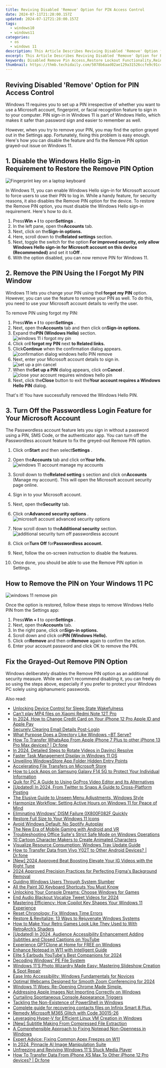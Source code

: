 ```yaml
---
title: Reviving Disabled 'Remove' Option for PIN Access Control
date: 2024-07-11T21:28:00.157Z
updated: 2024-07-12T21:28:00.157Z
tags:
  - windows10
  - windows11
categories:
  - os
  - windows 11
description: This Article Describes Reviving Disabled 'Remove' Option for PIN Access Control
excerpt: This Article Describes Reviving Disabled 'Remove' Option for PIN Access Control
keywords: Disabled Remove Pin Access,Restore Lockout Functionality,Reintroduce Bypass Feature,Enable Inactive Unlock,Reactivate Pin Security,PIN Access Removal Revival,Reset Disabled Lock Option
thumbnail: https://thmb.techidaily.com/5078b6aad02ae129a31526ccfe9c91c4fe1b8842e3ca1f0dfa365e65b92b5c5b.PNG
---
```


## Reviving Disabled 'Remove' Option for PIN Access Control

 Windows 11 requires you to set up a PIN irrespective of whether you want to use a Microsoft account, fingerprint, or facial recognition feature to sign in to your computer. PIN sign-in in Windows 11 is part of Windows Hello, which makes it safer than password sign and easier to remember as well.

 However, when you try to remove your PIN, you may find the option grayed out in the Settings app. Fortunately, fixing this problem is easy enough. Here's how you can disable the feature and fix the Remove PIN option grayed-out issue on Windows 11.

## 1\. Disable the Windows Hello Sign-in Requirement to Restore the Remove PIN Option

![Fingerprint key on a laptop keyboard](https://static1.makeuseofimages.com/wordpress/wp-content/uploads/2022/08/Ways-to-Fix-Windows-Hello-Fingerprint-Not-Working-In-Windows.jpg)

 In Windows 11, you can enable Windows Hello sign-in for Microsoft account to force users to use their PIN to log in. While a handy feature, for security reasons, it also disables the Remove PIN option for the device. To restore the Remove PIN option, you must disable the Windows Hello sign-in requirement. Here's how to do it.

1. Press**Win + I** to open**Settings** .
2. In the left pane, open the**Accounts** tab.
3. Next, click on the**Sign-in options.**
4. Here, scroll down to the**Related settings** section.
5. Next, toggle the switch for the option **For improved security, only allow Windows Hello sign-in for Microsoft account on this device (Recommended)** and set it to**Off** .
6. With the option disabled, you can now remove PIN for Windows 11.

## 2\. Remove the PIN Using the I Forgot My PIN Window

 Windows 11 lets you change your PIN using the**I forgot my PIN** option. However, you can use the feature to remove your PIN as well. To do this, you need to use your Microsoft account details to verify the user.

To remove PIN using forgot my PIN:

1. Press**Win + I** to open**Settings** .
2. Next, open the**Accounts** tab and then click on**Sign-in options.**
3. Expand the**PIN (Windows Hello)** section.  
![windows 11 i forgot my pin](https://static1.makeuseofimages.com/wordpress/wp-content/uploads/2023/01/windows-11-i-forgot-my-pin.jpg)
4. Click on**I forgot my PIN** next **to Related links.**
5. Click**Continue** when the confirmation dialog appears.  
![confirmation dialog windows hello PIN remove](https://static1.makeuseofimages.com/wordpress/wp-content/uploads/2023/01/confirmation-dialog-windows-hellow-pin-remove.jpg)
6. Next, enter your Microsoft account details to sign in.  
![set up a pin cancel](https://static1.makeuseofimages.com/wordpress/wp-content/uploads/2023/01/set-up-a-pin-cancel.jpg)
7. When the**Set up a PIN** dialog appears, click on**Cancel** .  
![close your account requires windows hello pin](https://static1.makeuseofimages.com/wordpress/wp-content/uploads/2023/01/close-your-account-requires-windows-hello-pin.jpg)
8. Next, click the**Close** button to exit the**Your account requires a Windows Hello PIN** dialog.

That's it! You have successfully removed the Windows Hello PIN.

## 3\. Turn Off the Passwordless Login Feature for Your Microsoft Account

 The Passwordless account feature lets you sign in without a password using a PIN, SMS Code, or the authenticator app. You can turn off the Passwordless account feature to fix the greyed-out Remove PIN option.

1. Click on**Start** and then select**Settings** .
2. Open the**Accounts** tab and click on**Your Info.**  
![windows 11 account manage my accounts](https://static1.makeuseofimages.com/wordpress/wp-content/uploads/2023/01/windows-11-account-manage-my-accounts.jpg)
3. Scroll down to the**Related setting** s section and click on**Accounts** (Manage my account). This will open the Microsoft account security page online.
4. Sign in to your Microsoft account.
5. Next, open the**Security** tab.

1. Click on**Advanced security options** .  
![microsoft account advanced security options](https://static1.makeuseofimages.com/wordpress/wp-content/uploads/2023/01/microsoft-account-advanced-security-options.jpg)
2. Now scroll down to the**Additional security** section.  
![additional security turn off passwordless account](https://static1.makeuseofimages.com/wordpress/wp-content/uploads/2023/01/additional-security-turn-off-passwordless-account.jpg)
3. Click on**Turn Off** for**Passwordless account.**
4. Next, follow the on-screen instruction to disable the features.
5. Once done, you should be able to use the Remove PIN option in Settings.

## How to Remove the PIN on Your Windows 11 PC

![windows 11 remove pin](https://static1.makeuseofimages.com/wordpress/wp-content/uploads/2023/01/windows-11-remove-pin.jpg)

 Once the option is restored, follow these steps to remove Windows Hello PIN from the Settings app:

1. Press**Win + I** to open**Settings** .
2. Next, open the**Accounts** tab.
3. In the right pane, click on**Sign-in options.**
4. Scroll down and click on**PIN (Windows Hello).**
5. Click on**Remove** and then on**Remove** again to confirm the action.
6. Enter your account password and click OK to remove the PIN.

## Fix the Grayed-Out Remove PIN Option

 Windows deliberately disables the Remove PIN option as an additional security measure. While we don't recommend disabling it, you can freely do so using the steps above, especially if you prefer to protect your Windows PC solely using alphanumeric passwords.


<ins class="adsbygoogle"
     style="display:block"
     data-ad-format="autorelaxed"
     data-ad-client="ca-pub-7571918770474297"
     data-ad-slot="1223367746"></ins>



<ins class="adsbygoogle"
     style="display:block"
     data-ad-client="ca-pub-7571918770474297"
     data-ad-slot="8358498916"
     data-ad-format="auto"
     data-full-width-responsive="true"></ins>



<span class="atpl-alsoreadstyle">Also read:</span>
<div><ul>
<li><a href="https://windows11.techidaily.com/unlocking-device-control-for-sleep-state-wakefulness/"><u>Unlocking Device Control for Sleep State Wakefulness</u></a></li>
<li><a href="https://phone-solutions.techidaily.com/can-t-play-mp4-files-on-xiaomi-redmi-note-12t-pro-by-aiseesoft-video-converter-play-mp4-on-android/"><u>Can't play MP4 files on Xiaomi Redmi Note 12T Pro</u></a></li>
<li><a href="https://apple-account.techidaily.com/in-2024-how-to-change-credit-card-on-your-iphone-12-pro-apple-id-and-apple-pay-by-drfone-ios/"><u>In 2024, How to Change Credit Card on Your iPhone 12 Pro Apple ID and Apple Pay</u></a></li>
<li><a href="https://windows11.techidaily.com/securely-clearing-email-details-post-login/"><u>Securely Clearing Email Details Post-Login</u></a></li>
<li><a href="https://windows11.techidaily.com/what-purpose-does-a-directory-like-windows-bt-serve/"><u>What Purpose Does a Directory Like Windows ~BT Serve?</u></a></li>
<li><a href="https://techidaily.com/how-to-transfer-whatsapp-from-apple-iphone-7-plus-to-other-iphone-13-pro-max-devices-drfone-by-drfone-transfer-whatsapp-from-ios-transfer-whatsapp-from-ios/"><u>How To Transfer WhatsApp From Apple iPhone 7 Plus to other iPhone 13 Pro Max devices? | Dr.fone</u></a></li>
<li><a href="https://ai-video-editing.techidaily.com/in-2024-detailed-steps-to-rotate-videos-in-davinci-resolve/"><u>In 2024, Detailed Steps to Rotate Videos in Davinci Resolve</u></a></li>
<li><a href="https://windows11.techidaily.com/faster-task-management-display-in-windows-11-os/"><u>Faster Task Management Display in Windows 11 OS</u></a></li>
<li><a href="https://windows11.techidaily.com/unveiling-windowsstore-app-folder-hidden-entry-points/"><u>Unveiling WindowsStore App Folder Hidden Entry Points</u></a></li>
<li><a href="https://windows11.techidaily.com/accelerating-file-transfers-on-microsoft-store/"><u>Accelerating File Transfers on Microsoft Store</u></a></li>
<li><a href="https://android-unlock.techidaily.com/how-to-lock-apps-on-samsung-galaxy-f14-5g-to-protect-your-individual-information-by-drfone-android/"><u>How to Lock Apps on Samsung Galaxy F14 5G to Protect Your Individual Information</u></a></li>
<li><a href="https://ai-vdieo-software.techidaily.com/quik-for-pc-a-guide-to-using-gopros-video-editor-and-its-alternatives/"><u>Quik for PC A Guide to Using GoPros Video Editor and Its Alternatives</u></a></li>
<li><a href="https://twitter-videos.techidaily.com/updated-in-2024-from-twitter-to-snaps-a-guide-to-cross-platform-posting/"><u>[Updated] In 2024, From Twitter to Snaps  A Guide to Cross-Platform Posting</u></a></li>
<li><a href="https://windows11.techidaily.com/the-elusive-guide-to-unseen-menu-adjustments-windows-style/"><u>The Elusive Guide to Unseen Menu Adjustments, Windows Style</u></a></li>
<li><a href="https://windows11.techidaily.com/harmonize-workflow-setting-active-hours-on-windows-11-for-peace-of-mind/"><u>Harmonize Workflow: Setting Active Hours on Windows 11 for Peace of Mind</u></a></li>
<li><a href="https://windows11.techidaily.com/eliminating-windows-dism-failure-0x800f082f-quickly/"><u>Eliminating Windows' DISM Failure 0X800F082F Quickly</u></a></li>
<li><a href="https://windows11.techidaily.com/restore-full-size-to-your-windows-11-icons/"><u>Restore Full Size to Your Windows 11 Icons</u></a></li>
<li><a href="https://windows11.techidaily.com/avoid-windows-default-no-spotify-autoplay/"><u>Avoid Windows Default: No Spotify Autoplay</u></a></li>
<li><a href="https://extra-lessons.techidaily.com/the-new-era-of-mobile-gaming-with-android-and-vr/"><u>The New Era of Mobile Gaming with Android and VR</u></a></li>
<li><a href="https://windows11.techidaily.com/troubleshooting-office-suites-strict-safe-mode-on-windows-operations/"><u>Troubleshooting Office Suite's Strict Safe Mode on Windows Operations</u></a></li>
<li><a href="https://animation-videos.techidaily.com/10-cartoon-character-makers-to-create-animated-characters/"><u>10 Cartoon Character Makers to Create Animated Characters</u></a></li>
<li><a href="https://windows11.techidaily.com/visualize-resource-consumption-windows-tray-update-guide/"><u>Visualize Resource Consumption: Windows Tray Update Guide</u></a></li>
<li><a href="https://android-transfer.techidaily.com/how-to-transfer-data-from-vivo-y02t-to-other-android-devices-drfone-by-drfone-transfer-from-android-transfer-from-android/"><u>How to Transfer Data from Vivo Y02T to Other Android Devices? | Dr.fone</u></a></li>
<li><a href="https://instagram-video-files.techidaily.com/new-2024-approved-beat-boosting-elevate-your-ig-videos-with-the-right-tune/"><u>[New] 2024 Approved  Beat Boosting  Elevate Your IG Videos with the Right Tune</u></a></li>
<li><a href="https://extra-guidance.techidaily.com/2024-approved-precision-practices-for-perfecting-figmas-background-removal/"><u>2024 Approved  Precision Practices for Perfecting Figma's Background Removal</u></a></li>
<li><a href="https://windows11.techidaily.com/guiding-windows-users-through-system-slumber/"><u>Guiding Windows Users Through System Slumber</u></a></li>
<li><a href="https://windows11.techidaily.com/all-the-paint-3d-keyboard-shortcuts-you-must-know/"><u>All the Paint 3D Keyboard Shortcuts You Must Know</u></a></li>
<li><a href="https://windows11.techidaily.com/unlocking-your-console-dreams-choose-windows-for-games/"><u>Unlocking Your Console Dreams: Choose Windows for Games</u></a></li>
<li><a href="https://twitter-videos.techidaily.com/end-audio-blackout-vocalize-tweet-videos-for-2024/"><u>End Audio Blackout  Vocalize Tweet Videos for 2024</u></a></li>
<li><a href="https://windows11.techidaily.com/mastering-efficiency-how-copilot-key-shapes-your-windows-11-experience/"><u>Mastering Efficiency: How Copilot Key Shapes Your Windows 11 Experience</u></a></li>
<li><a href="https://windows11.techidaily.com/reset-chronology-fix-windows-time-errors/"><u>Reset Chronology: Fix Windows Time Errors</u></a></li>
<li><a href="https://windows11.techidaily.com/restore-and-revitalize-13-ways-to-rejuvenate-windows-systems/"><u>Restore & Revitalize: 13 Ways to Rejuvenate Windows Systems</u></a></li>
<li><a href="https://windows11.techidaily.com/how-to-make-your-retro-games-look-like-they-used-to-with-retroarchs-shaders/"><u>How to Make Your Retro Games Look Like They Used to With RetroArch’s Shaders</u></a></li>
<li><a href="https://facebook-video-share.techidaily.com/updated-in-2024-audience-accessibility-enhancement-adding-subtitles-and-closed-captions-on-youtube/"><u>[Updated] In 2024, Audience Accessibility Enhancement  Adding Subtitles and Closed Captions on YouTube</u></a></li>
<li><a href="https://windows11.techidaily.com/1719261046850-experience-gptclone-at-home-for-free-on-windows/"><u>Experience GPTClone at Home for FREE on Windows</u></a></li>
<li><a href="https://windows11.techidaily.com/enhance-notepad-in-w11-with-intelligent-guide/"><u>Enhance Notepad in W11 with Intelligent Guide</u></a></li>
<li><a href="https://youtube-video-recordings.techidaily.com/elite-5-earbuds-youtubes-best-companions-for-2024/"><u>Elite 5 Earbuds  YouTube's Best Companions for 2024</u></a></li>
<li><a href="https://windows11.techidaily.com/decoding-windows-pe-file-system/"><u>Decoding Windows' PE File System</u></a></li>
<li><a href="https://windows11.techidaily.com/windows-11s-photo-wizardry-made-easy-mastering-slideshow-creation-and-spot-repair/"><u>Windows 11'S Photo Wizardry Made Easy: Mastering Slideshow Creation & Spot Repair</u></a></li>
<li><a href="https://windows11.techidaily.com/ease-into-accessibility-windows-fundamentals-for-novices/"><u>Ease Into Accessibility: Windows Fundamentals for Novices</u></a></li>
<li><a href="https://extra-approaches.techidaily.com/optimal-webcams-designed-for-smooth-zoom-conferencing-for-2024/"><u>Optimal Webcams Designed for Smooth Zoom Conferencing for 2024</u></a></li>
<li><a href="https://windows11.techidaily.com/1719293285605-windows-11-woes-re-opening-chrome-made-simple/"><u>Windows 11 Woes: Re-Opening Chrome Made Simple.</u></a></li>
<li><a href="https://windows11.techidaily.com/addressing-apple-images-not-importing-correctly-on-windows/"><u>Addressing Apple Images Not Importing Correctly on Windows</u></a></li>
<li><a href="https://windows11.techidaily.com/curtailing-spontaneous-console-appearance-triggers/"><u>Curtailing Spontaneous Console Appearance Triggers</u></a></li>
<li><a href="https://windows11.techidaily.com/tackling-the-non-existence-of-powershell-in-windows/"><u>Tackling the Non-Existence of PowerShell in Windows</u></a></li>
<li><a href="https://phone-solutions.techidaily.com/complete-guide-for-recovering-contacts-files-on-infinix-smart-8-plus-by-fonelab-android-recover-contacts/"><u>Complete guide for recovering contacts files on Infinix Smart 8 Plus.</u></a></li>
<li><a href="https://windows11.techidaily.com/remedy-microsoft-m365-glitch-with-code-30015-26/"><u>Remedy Microsoft M365 Glitch with Code 30015-26</u></a></li>
<li><a href="https://windows11.techidaily.com/leveraging-hyper-v-for-efficient-linux-vm-creation-in-windows/"><u>Leveraging Hyper-V for Efficient Linux VM Creation in Windows</u></a></li>
<li><a href="https://some-skills.techidaily.com/new-subtitle-making-from-compressed-file-extraction/"><u>[New] Subtitle Making From Compressed File Extraction</u></a></li>
<li><a href="https://windows11.techidaily.com/a-comprehensible-approach-to-fixing-notepad-non-openness-in-windows/"><u>A Comprehensible Approach to Fixing Notepad Non-Openness in Windows</u></a></li>
<li><a href="https://windows11.techidaily.com/expert-advice-fixing-common-apex-freezes-on-w11/"><u>Expert Advice: Fixing Common Apex Freezes on W11</u></a></li>
<li><a href="https://extra-approaches.techidaily.com/in-2024-pinnacle-ai-image-manipulation-suite/"><u>In 2024, Pinnacle AI Image Manipulation Suite</u></a></li>
<li><a href="https://windows11.techidaily.com/unfreezing-and-reviving-windows-11s-stuck-media-player/"><u>Unfreezing and Reviving Windows 11'S Stuck Media Player</u></a></li>
<li><a href="https://review-topics.techidaily.com/how-to-transfer-data-from-iphone-xs-max-to-other-iphone-12-pro-devices-drfone-by-drfone-transfer-data-from-ios-transfer-data-from-ios/"><u>How To Transfer Data From iPhone XS Max To Other iPhone 12 Pro devices? | Dr.fone</u></a></li>
</ul></div>
